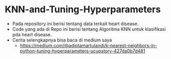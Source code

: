 # KNN-and-Tuning-Hyperparameters

- Pada repository ini berisi tentang data terkait heart disease.
- Code yang ada di Repo ini berisi tentang Algoritma KNN untuk klasifikasi pda heart disease.
- Cerita selengkapnya bisa baca di medium saya 
  - https://medium.com/@adiptamartulandi/k-nearest-neighbors-in-python-tuning-hyperparameters-ucupstory-427da0b7d481
